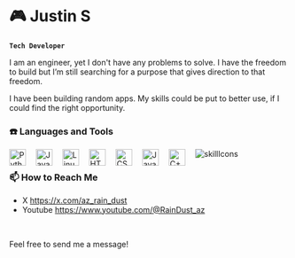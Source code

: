 # 🎮 Justin S

**`Tech Developer`**

I am an engineer, yet I don't have any problems to solve. I have the freedom to build but I’m still searching for a purpose that gives direction to that freedom.

I have been building random apps. My skills could be put to better use, if I could find the right opportunity.

### ☎️ Languages and Tools


<img align="left" alt="Python" width="30px" style="padding-right:15px;" src="https://cdn.jsdelivr.net/gh/devicons/devicon/icons/python/python-plain.svg" />
<img align="left" alt="Java" width="30px" style="padding-right:15px;" src="https://cdn.jsdelivr.net/gh/devicons/devicon/icons/java/java-original.svg"/>
<img align="left" alt="Linux" width="30px" style="padding-right:15px;" src="https://cdn.jsdelivr.net/gh/devicons/devicon/icons/linux/linux-original.svg" />
<img align="left" alt="HTML" width="30px" style="padding-right:15px;" src="https://cdn.jsdelivr.net/gh/devicons/devicon/icons/html5/html5-plain.svg" />
<img align="left" alt="CSS" width="30px" style="padding-right:15px;" src="https://cdn.jsdelivr.net/gh/devicons/devicon/icons/css3/css3-plain.svg" />
<img align="left" alt="JavaScript" width="30px" style="padding-right:15px;" src="https://cdn.jsdelivr.net/gh/devicons/devicon/icons/javascript/javascript-plain.svg" />
<img align="left" alt="C++" width="30px" style="padding-right:15px;" src="https://cdn.jsdelivr.net/gh/devicons/devicon/icons/cplusplus/cplusplus-line.svg" />
<img align="left" alt="skillIcons" src="https://skillicons.dev/icons?i=aws,arduino,cpp,ai,py,raspberrypi,rust&perline=7" />
<br />


### 📫 How to Reach Me
- X  https://x.com/az_rain_dust
- Youtube https://www.youtube.com/@RainDust_az
<br />

<!--
<details>
 <summary><h3>👨‍💻 Justin's Coding Journey</h3></summary>
   I have been using computers for 25+ years. There were no companies with entry level tech jobs in my area, so I have been outside looking in. Working in warehouses just to pay the bills by day, coding for free by night, thinking of a better future the whole time. Recently, I became a Computer Science Student. My goal is to escape from the warehouse simulation loop I am stuck in. Then find a new job in the tech industry simulation. I decided to begin a youtube channel to connect with other developers. I have been building in stealth mode for years, I need to get my skills in public view. Watching myself work will give me an insight into how i can improve my processes to become a better tech developer. I generally write random apps, but I enjoy when the software interacts with hardware in the real world. I like writing code that has a visible effect on the physical world...
-->


Feel free to send me a message!
